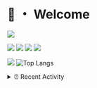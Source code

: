 # 👋 ・ Welcome
![](https://komarev.com/ghpvc/?username=Lorenzo0111)

![](https://img.shields.io/badge/Java-ED8B00?style=for-the-badge&logo=java&logoColor=white)
![](https://img.shields.io/badge/JavaScript-323330?style=for-the-badge&logo=javascript&logoColor=F7DF1E)
![](https://img.shields.io/badge/Node.js-339933?style=for-the-badge&logo=nodedotjs&logoColor=white)
![](https://img.shields.io/badge/React-20232A?style=for-the-badge&logo=react&logoColor=61DAFB)

[![](https://github-readme-stats.vercel.app/api?username=Lorenzo0111&show_icons=true&count_private=true)](https://github.com/Lorenzo0111)
![Top Langs](https://github-readme-stats.vercel.app/api/top-langs/?username=Lorenzo0111&layout=compact)

<details>
<summary>⏰ Recent Activity</summary>

<!--RECENT_ACTIVITY:start-->
1. ![issueClosed] **Issue closed:** [lovell/sharp#3199](https://github.com/lovell/sharp/issues/3199)
2. ![issueOpened] **Issue opened:** [lovell/sharp#3199](https://github.com/lovell/sharp/issues/3199)
3. ![prMerged] **Pull request merged:** [ZombieStriker/QualityArmory#323](https://github.com/ZombieStriker/QualityArmory/pull/323)
4. ![issueClosed] **Issue closed:** [Lorenzo0111/SpigotUpdatesBot#9](https://github.com/Lorenzo0111/SpigotUpdatesBot/issues/9)
5. ![repoCreated] Created new repository [Lorenzo0111/Nova](https://github.com/Lorenzo0111/Nova)
6. ![release] Released [v2.2](https://github.com/Lorenzo0111/RocketPlaceholders/releases/tag/2.2) in [Lorenzo0111/RocketPlaceholders](https://github.com/Lorenzo0111/RocketPlaceholders)
7. ![prClosed] **Pull request closed:** [Lorenzo0111/RocketPlaceholders#83](https://github.com/Lorenzo0111/RocketPlaceholders/pull/83)
8. ![prMerged] **Pull request merged:** [Lorenzo0111/MultiLang#80](https://github.com/Lorenzo0111/MultiLang/pull/80)
9. ![prMerged] **Pull request merged:** [Lorenzo0111/MultiLang#81](https://github.com/Lorenzo0111/MultiLang/pull/81)
10. ![repoCreated] Created new repository [Lorenzo0111/QAVWiki](https://github.com/Lorenzo0111/QAVWiki)
<!--RECENT_ACTIVITY:end-->


<!--RECENT_ACTIVITY:last_update-->
Last Updated: Monday, April 25th, 2022, 12:56:55 AM
<!--RECENT_ACTIVITY:last_update_end-->
</details>

[issueOpened]: https://cdn.jsdelivr.net/gh/Readme-Workflows/Readme-Icons@main/icons/octicons/IssueOpenedOld.svg
[issueClosed]: https://cdn.jsdelivr.net/gh/Readme-Workflows/Readme-Icons@main/icons/octicons/IssueClosedOld.svg

[prOpened]: https://cdn.jsdelivr.net/gh/Readme-Workflows/Readme-Icons@main/icons/octicons/PullRequestOpened.svg
[prClosed]: https://cdn.jsdelivr.net/gh/Readme-Workflows/Readme-Icons@main/icons/octicons/PullRequestClosed.svg
[prMerged]: https://cdn.jsdelivr.net/gh/Readme-Workflows/Readme-Icons@main/icons/octicons/PullRequestMerged.svg

[comment]: https://cdn.jsdelivr.net/gh/Readme-Workflows/Readme-Icons@main/icons/octicons/Comment.svg

[changesRequested]: https://cdn.jsdelivr.net/gh/Readme-Workflows/Readme-Icons@main/icons/octicons/RequestedChanges.svg
[approved]: https://cdn.jsdelivr.net/gh/Readme-Workflows/Readme-Icons@main/icons/octicons/ApprovedChanges.svg

[repoCreated]: https://cdn.jsdelivr.net/gh/Readme-Workflows/Readme-Icons@main/icons/octicons/Repository.svg
[release]: https://cdn.jsdelivr.net/gh/Readme-Workflows/Readme-Icons@main/icons/octicons/Release.svg
[star]: https://cdn.jsdelivr.net/gh/Readme-Workflows/Readme-Icons@main/icons/octicons/StarredRepository.svg
[wiki]: https://cdn.jsdelivr.net/gh/Readme-Workflows/Readme-Icons@main/icons/octicons/Wiki.svg
[fork]: https://cdn.jsdelivr.net/gh/Readme-Workflows/Readme-Icons@main/icons/octicons/ForkedRepository.svg
[people]: https://cdn.jsdelivr.net/gh/Readme-Workflows/Readme-Icons@main/icons/octicons/People.svg
